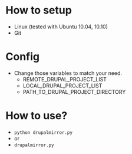 # How to setup
- Linux (tested with Ubuntu 10.04, 10.10)
- Git

# Config
- Change those variables to match your need.
  - REMOTE_DRUPAL_PROJECT_LIST
  - LOCAL_DRUPAL_PROJECT_LIST 
  - PATH_TO_DRUPAL_PROJECT_DIRECTORY

# How to use?
- `python drupalmirror.py`
- or
- `drupalmirror.py`
